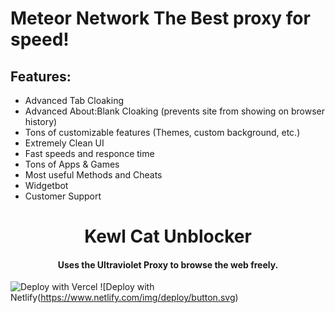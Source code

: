 # Meteor Network  The Best proxy for speed!
## Features:
- Advanced Tab Cloaking
- Advanced About:Blank Cloaking (prevents site from showing on browser history)
- Tons of customizable features (Themes, custom background, etc.)
- Extremely Clean UI
- Fast speeds and responce time
- Tons of Apps & Games
- Most useful Methods and Cheats
- Widgetbot 
- Customer Support
<link rel='icon' type='image/x-icon' href='download (8).png'>

<h1 align="center">Kewl Cat Unblocker</h1>

<h4 align="center">Uses the Ultraviolet Proxy to browse the web freely.</h3>


![Deploy with Vercel](https://vercel.com/button)
![Deploy with Netlify(https://www.netlify.com/img/deploy/button.svg)


